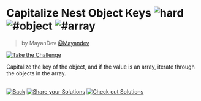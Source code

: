 <!--info-header-start--><h1>Capitalize Nest Object Keys <img src="https://img.shields.io/badge/-hard-de3d37" alt="hard"/> <img src="https://img.shields.io/badge/-%23object-999" alt="#object"/> <img src="https://img.shields.io/badge/-%23array-999" alt="#array"/></h1><blockquote><p>by MayanDev <a href="https://github.com/Mayandev" target="_blank">@Mayandev</a></p></blockquote><p><a href="https://tsch.js.org/9775/play" target="_blank"><img src="https://img.shields.io/badge/-Take%20the%20Challenge-3178c6?logo=typescript&logoColor=white" alt="Take the Challenge"/></a> </p><!--info-header-end-->

Capitalize the key of the object, and if the value is an array, iterate through the objects in the array.


<!--info-footer-start--><br><a href="../../README.md" target="_blank"><img src="https://img.shields.io/badge/-Back-grey" alt="Back"/></a> <a href="https://tsch.js.org/9775/answer" target="_blank"><img src="https://img.shields.io/badge/-Share%20your%20Solutions-teal" alt="Share your Solutions"/></a> <a href="https://tsch.js.org/9775/solutions" target="_blank"><img src="https://img.shields.io/badge/-Check%20out%20Solutions-de5a77?logo=awesome-lists&logoColor=white" alt="Check out Solutions"/></a> <!--info-footer-end-->
